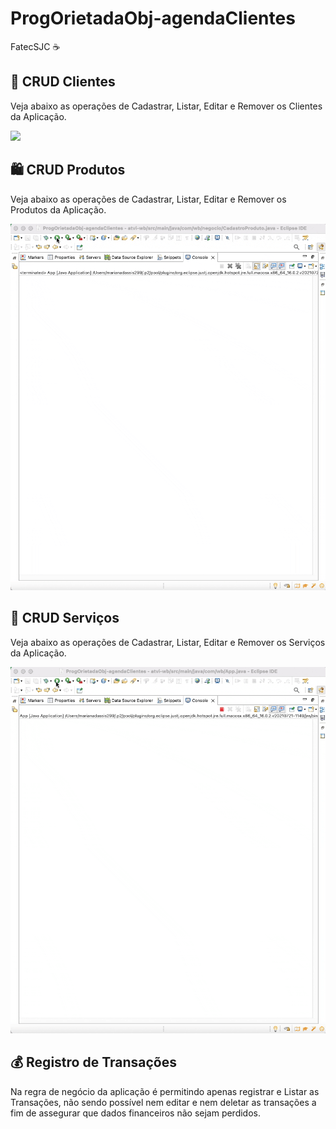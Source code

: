 # ProgOrietadaObj-agendaClientes
 FatecSJC
☕

## 👥 CRUD Clientes

 Veja abaixo as operações de Cadastrar, Listar, Editar e Remover os Clientes da Aplicação.

![](https://github.com/mariana299/ProgOrietadaObj-agendaClientes/blob/main/gifs/CRUD_Cliente.gif)



## 🛍 CRUD Produtos

 Veja abaixo as operações de Cadastrar, Listar, Editar e Remover os Produtos da Aplicação.

![](https://github.com/mariana299/ProgOrietadaObj-agendaClientes/blob/main/gifs/CRUD_Produto.gif)


## 👫 CRUD Serviços

 Veja abaixo as operações de Cadastrar, Listar, Editar e Remover os Serviços da Aplicação.

![](https://github.com/mariana299/ProgOrietadaObj-agendaClientes/blob/main/gifs/CRUD_Servico.gif)


## 💰 Registro de Transações

 Na regra de negócio da aplicação é permitindo apenas registrar e Listar as Transações, não sendo possível nem editar e nem deletar as transações a fim de assegurar que dados financeiros não sejam perdidos.

![]()
